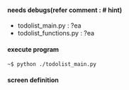 #### needs debugs(refer comment : # hint)
- todolist_main.py : ?ea
- todolist_functions.py : ?ea
#### execute program
```
~$ python ./todolist_main.py
```
#### screen definition
```
```